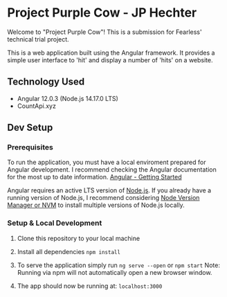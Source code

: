 # Project Purple Cow - JP Hechter

Welcome to "Project Purple Cow"! This is a submission for Fearless' technical trial project.

This is a web application built using the Angular framework. It provides a simple user interface to 'hit' and display a number of 'hits' on a website.

## Technology Used

- Angular 12.0.3 (Node.js 14.17.0 LTS)
- CountApi.xyz

## Dev Setup

### Prerequisites

To run the application, you must have a local enviroment prepared for Angular development. I recommend checking the Angular documentation for the most up to date information.
[Angular - Getting Started](https://angular.io/guide/setup-local)

Angular requires an active LTS version of [Node.js](https://nodejs.org). If you already have a running version of Node.js, I recommend considering [Node Version Manager or NVM](https://github.com/nvm-sh/nvm) to install multiple versions of Node.js locally.

### Setup & Local Development

1. Clone this repository to your local machine

2. Install all dependencies
   `npm install`

3. To serve the application simply run
   `ng serve --open` or `npm start`
   Note: Running via npm will not automatically open a new browser window.

4. The app should now be running at: `localhost:3000`

